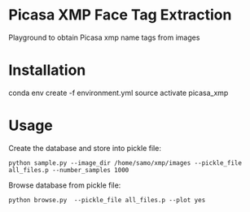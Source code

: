 # Picasa XMP Face Tag Extraction
Playground to obtain Picasa xmp name tags from images

# Installation
conda env create -f environment.yml
source activate picasa_xmp

# Usage
Create the database and store into pickle file:
```
python sample.py --image_dir /home/samo/xmp/images --pickle_file all_files.p --number_samples 1000
```

Browse database from pickle file:
```
python browse.py  --pickle_file all_files.p --plot yes
```
